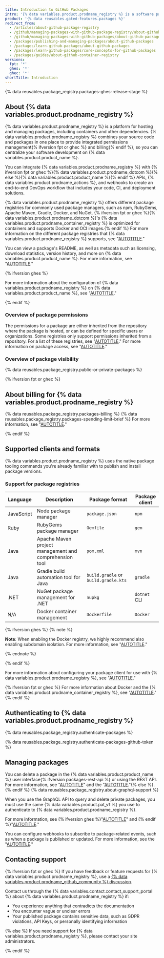 ```yaml
---
title: Introduction to GitHub Packages
intro: '{% data variables.product.prodname_registry %} is a software package hosting service that allows you to host your software packages privately or publicly and use packages as dependencies in your projects.'
product: '{% data reusables.gated-features.packages %}'
redirect_from:
  - /articles/about-github-package-registry
  - /github/managing-packages-with-github-package-registry/about-github-package-registry
  - /github/managing-packages-with-github-packages/about-github-packages
  - /packages/publishing-and-managing-packages/about-github-packages
  - /packages/learn-github-packages/about-github-packages
  - /packages/learn-github-packages/core-concepts-for-github-packages
  - /packages/guides/about-github-container-registry
versions:
  fpt: '*'
  ghes: '*'
  ghec: '*'
shortTitle: Introduction
---
```


{% data reusables.package_registry.packages-ghes-release-stage %}

## About {% data variables.product.prodname_registry %}

{% data variables.product.prodname_registry %} is a platform for hosting and managing packages, including containers and other dependencies. {% data variables.product.prodname_registry %} combines your source code and packages in one place to provide integrated permissions management{% ifversion fpt or ghec %} and billing{% endif %}, so you can centralize your software development on {% data variables.product.product_name %}.

You can integrate {% data variables.product.prodname_registry %} with {% ifversion fpt or ghec %}{% data variables.product.prodname_dotcom %}{% else %}{% data variables.product.product_name %}{% endif %} APIs, {% data variables.product.prodname_actions %}, and webhooks to create an end-to-end DevOps workflow that includes your code, CI, and deployment solutions.

{% data variables.product.prodname_registry %} offers different package registries for commonly used package managers, such as npm, RubyGems, Apache Maven, Gradle, Docker, and NuGet. {% ifversion fpt or ghec %}{% data variables.product.prodname_dotcom %}'s {% data variables.product.prodname_container_registry %} is optimized for containers and supports Docker and OCI images.{% endif %} For more information on the different package registries that {% data variables.product.prodname_registry %} supports, see "[AUTOTITLE](/packages/working-with-a-github-packages-registry)."

You can view a package's README, as well as metadata such as licensing, download statistics, version history, and more on {% data variables.product.product_name %}. For more information, see "[AUTOTITLE](/packages/learn-github-packages/viewing-packages)."

{% ifversion ghes %}

For more information about the configuration of {% data variables.product.prodname_registry %} on {% data variables.product.product_name %}, see "[AUTOTITLE](/admin/packages/getting-started-with-github-packages-for-your-enterprise)."

{% endif %}

### Overview of package permissions

The permissions for a package are either inherited from the repository where the package is hosted, or can be defined for specific users or organizations. Some registries only support permissions inherited from a repository. For a list of these registries, see "[AUTOTITLE](/packages/learn-github-packages/about-permissions-for-github-packages#permissions-for-repository-scoped-packages)." For more information on package access, see "[AUTOTITLE](/packages/learn-github-packages/configuring-a-packages-access-control-and-visibility)."

### Overview of package visibility

{% data reusables.package_registry.public-or-private-packages %}

{% ifversion fpt or ghec %}

## About billing for {% data variables.product.prodname_registry %}

{% data reusables.package_registry.packages-billing %} {% data reusables.package_registry.packages-spending-limit-brief %} For more information, see "[AUTOTITLE](/billing/managing-billing-for-github-packages/about-billing-for-github-packages)."

{% endif %}

## Supported clients and formats
<!-- If you make changes to this feature, check whether any of the changes affect languages listed in /get-started/learning-about-github/github-language-support. If so, please update the language support article accordingly. -->

{% data variables.product.prodname_registry %} uses the native package tooling commands you're already familiar with to publish and install package versions.

### Support for package registries

| Language | Description | Package format | Package client |
| --- | --- | --- | --- |
| JavaScript | Node package manager | `package.json`  | `npm` |
| Ruby |  RubyGems package manager | `Gemfile` |  `gem` |
| Java | Apache Maven project management and comprehension tool | `pom.xml` |  `mvn` |
| Java | Gradle build automation tool for Java | `build.gradle` or `build.gradle.kts`  | `gradle`  |
| .NET | NuGet package management for .NET | `nupkg`  |  `dotnet` CLI |
| N/A | Docker container management | `Dockerfile` | `Docker` |

{% ifversion ghes %}
{% note %}

**Note:** When enabling the Docker registry, we highly recommend also enabling subdomain isolation. For more information, see "[AUTOTITLE](/admin/configuration/configuring-network-settings/enabling-subdomain-isolation)."

{% endnote %}

{% endif %}

For more information about configuring your package client for use with {% data variables.product.prodname_registry %}, see "[AUTOTITLE](/packages/working-with-a-github-packages-registry)."

{% ifversion fpt or ghec %}
For more information about Docker and the {% data variables.product.prodname_container_registry %}, see "[AUTOTITLE](/packages/working-with-a-github-packages-registry/working-with-the-container-registry)."
{% endif %}

## Authenticating to {% data variables.product.prodname_registry %}

{% data reusables.package_registry.authenticate-packages %}

{% data reusables.package_registry.authenticate-packages-github-token %}

## Managing packages

You can delete a package in the {% data variables.product.product_name %} user interface{% ifversion packages-rest-api %} or using the REST API. For more information, see "[AUTOTITLE](/packages/learn-github-packages/deleting-and-restoring-a-package)" and the "[AUTOTITLE](/rest/packages)."{% else %}.{% endif %} {% data reusables.package_registry.about-graphql-support %}

When you use the GraphQL API to query and delete private packages, you must use the same {% data variables.product.pat_v1 %} you use to authenticate to {% data variables.product.prodname_registry %}.

For more information, see {% ifversion ghes %}"[AUTOTITLE](/packages/learn-github-packages/deleting-and-restoring-a-package)" and {% endif %}"[AUTOTITLE](/graphql/guides/forming-calls-with-graphql)."

You can configure webhooks to subscribe to package-related events, such as when a package is published or updated. For more information, see the "[AUTOTITLE](/webhooks-and-events/webhooks/webhook-events-and-payloads#package)."

## Contacting support

{% ifversion fpt or ghec %}
If you have feedback or feature requests for {% data variables.product.prodname_registry %}, use a [{% data variables.product.prodname_github_community %} discussion](https://github.com/orgs/community/discussions/categories/actions-and-packages).

Contact us through the {% data variables.contact.contact_support_portal %} about {% data variables.product.prodname_registry %} if:

- You experience anything that contradicts the documentation
- You encounter vague or unclear errors
- Your published package contains sensitive data, such as GDPR violations, API Keys, or personally identifying information

{% else %}
If you need support for {% data variables.product.prodname_registry %}, please contact your site administrators.

{% endif %}
